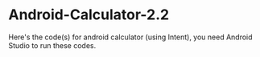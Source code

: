 # Android-Calculator-2.2
Here's the code(s) for android calculator (using Intent), you need Android Studio to run these codes.
